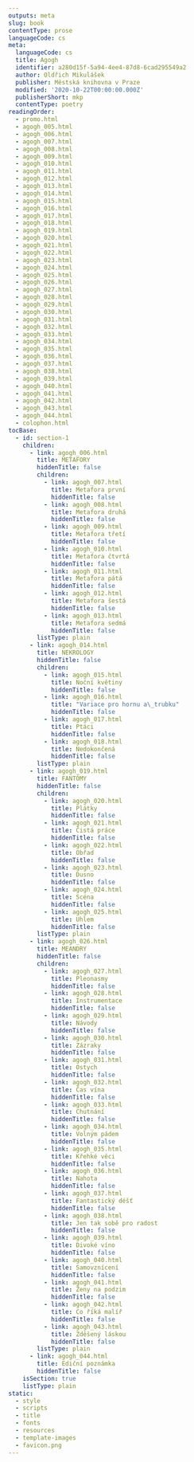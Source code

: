 ```yaml
---
outputs: meta
slug: book
contentType: prose
languageCode: cs
meta:
  languageCode: cs
  title: Agogh
  identifier: a280d15f-5a94-4ee4-87d8-6cad295549a2
  author: Oldřich Mikulášek
  publisher: Městská knihovna v Praze
  modified: '2020-10-22T00:00:00.000Z'
  publisherShort: mkp
  contentType: poetry
readingOrder:
  - promo.html
  - agogh_005.html
  - agogh_006.html
  - agogh_007.html
  - agogh_008.html
  - agogh_009.html
  - agogh_010.html
  - agogh_011.html
  - agogh_012.html
  - agogh_013.html
  - agogh_014.html
  - agogh_015.html
  - agogh_016.html
  - agogh_017.html
  - agogh_018.html
  - agogh_019.html
  - agogh_020.html
  - agogh_021.html
  - agogh_022.html
  - agogh_023.html
  - agogh_024.html
  - agogh_025.html
  - agogh_026.html
  - agogh_027.html
  - agogh_028.html
  - agogh_029.html
  - agogh_030.html
  - agogh_031.html
  - agogh_032.html
  - agogh_033.html
  - agogh_034.html
  - agogh_035.html
  - agogh_036.html
  - agogh_037.html
  - agogh_038.html
  - agogh_039.html
  - agogh_040.html
  - agogh_041.html
  - agogh_042.html
  - agogh_043.html
  - agogh_044.html
  - colophon.html
tocBase:
  - id: section-1
    children:
      - link: agogh_006.html
        title: METAFORY
        hiddenTitle: false
        children:
          - link: agogh_007.html
            title: Metafora první
            hiddenTitle: false
          - link: agogh_008.html
            title: Metafora druhá
            hiddenTitle: false
          - link: agogh_009.html
            title: Metafora třetí
            hiddenTitle: false
          - link: agogh_010.html
            title: Metafora čtvrtá
            hiddenTitle: false
          - link: agogh_011.html
            title: Metafora pátá
            hiddenTitle: false
          - link: agogh_012.html
            title: Metafora šestá
            hiddenTitle: false
          - link: agogh_013.html
            title: Metafora sedmá
            hiddenTitle: false
        listType: plain
      - link: agogh_014.html
        title: NEKROLOGY
        hiddenTitle: false
        children:
          - link: agogh_015.html
            title: Noční květiny
            hiddenTitle: false
          - link: agogh_016.html
            title: "Variace pro hornu a\_trubku"
            hiddenTitle: false
          - link: agogh_017.html
            title: Ptáci
            hiddenTitle: false
          - link: agogh_018.html
            title: Nedokončená
            hiddenTitle: false
        listType: plain
      - link: agogh_019.html
        title: FANTÓMY
        hiddenTitle: false
        children:
          - link: agogh_020.html
            title: Plátky
            hiddenTitle: false
          - link: agogh_021.html
            title: Čistá práce
            hiddenTitle: false
          - link: agogh_022.html
            title: Obřad
            hiddenTitle: false
          - link: agogh_023.html
            title: Dusno
            hiddenTitle: false
          - link: agogh_024.html
            title: Scéna
            hiddenTitle: false
          - link: agogh_025.html
            title: Uhlem
            hiddenTitle: false
        listType: plain
      - link: agogh_026.html
        title: MEANDRY
        hiddenTitle: false
        children:
          - link: agogh_027.html
            title: Pleonasmy
            hiddenTitle: false
          - link: agogh_028.html
            title: Instrumentace
            hiddenTitle: false
          - link: agogh_029.html
            title: Návody
            hiddenTitle: false
          - link: agogh_030.html
            title: Zázraky
            hiddenTitle: false
          - link: agogh_031.html
            title: Ostych
            hiddenTitle: false
          - link: agogh_032.html
            title: Čas vína
            hiddenTitle: false
          - link: agogh_033.html
            title: Chutnání
            hiddenTitle: false
          - link: agogh_034.html
            title: Volným pádem
            hiddenTitle: false
          - link: agogh_035.html
            title: Křehké věci
            hiddenTitle: false
          - link: agogh_036.html
            title: Nahota
            hiddenTitle: false
          - link: agogh_037.html
            title: Fantastický déšť
            hiddenTitle: false
          - link: agogh_038.html
            title: Jen tak sobě pro radost
            hiddenTitle: false
          - link: agogh_039.html
            title: Divoké víno
            hiddenTitle: false
          - link: agogh_040.html
            title: Samovznícení
            hiddenTitle: false
          - link: agogh_041.html
            title: Ženy na podzim
            hiddenTitle: false
          - link: agogh_042.html
            title: Co říká malíř
            hiddenTitle: false
          - link: agogh_043.html
            title: Zděšený láskou
            hiddenTitle: false
        listType: plain
      - link: agogh_044.html
        title: Ediční poznámka
        hiddenTitle: false
    isSection: true
    listType: plain
static:
  - style
  - scripts
  - title
  - fonts
  - resources
  - template-images
  - favicon.png
---
```

